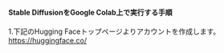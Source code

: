 #### Stable DiffusionをGoogle Colab上で実行する手順

1.下記のHugging Faceトップページよりアカウントを作成します。  
https://huggingface.co/  

